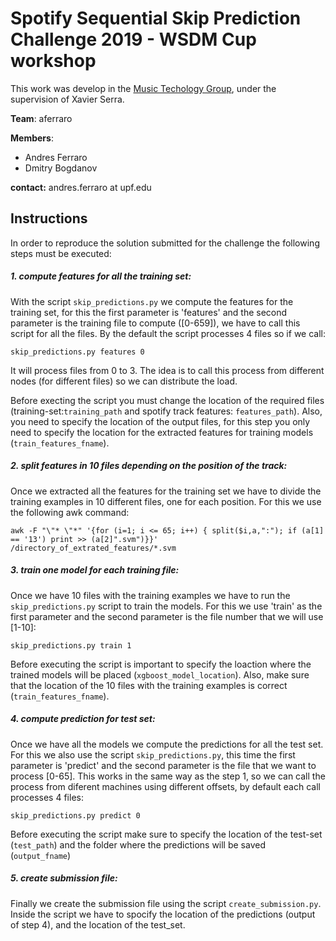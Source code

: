 


# Spotify Sequential Skip Prediction Challenge 2019 - WSDM Cup workshop

This work was develop in the [Music Techology Group](https://www.upf.edu/web/mtg), under the supervision of Xavier Serra.

**Team**: aferraro

**Members**: 

 - Andres Ferraro
 - Dmitry Bogdanov

**contact:** andres.ferraro at upf.edu

Instructions
-----------

In order to reproduce the solution submitted for the challenge the following steps must be executed:

##### 1. compute features for all the training set:

With the script `skip_predictions.py` we compute the features for the training set, for this the first parameter is 'features' and the second parameter is the training file to compute ([0-659]), we have to call this script for all the files. By the default the script processes 4 files so if we call:

```skip_predictions.py features 0```

It will process files from 0 to 3. The idea is to call this process from different nodes (for different files) so we can distribute the load. 

Before execting the script you must change the location of the required files (training-set:`training_path` and spotify track features: `features_path`). Also, you need to specify the location of the output files, for this step you only need to specify the location for the extracted features for training models (`train_features_fname`).

##### 2. split features in 10 files depending on the position of the track:

Once we extracted all the features for the training set we have to divide the training examples in 10 different files, one for each position. For this we use the following awk command:

```
awk -F "\"* \"*" '{for (i=1; i <= 65; i++) { split($i,a,":"); if (a[1] == '13') print >> (a[2]".svm")}}' /directory_of_extrated_features/*.svm
```

##### 3. train one model for each training file:

Once we have 10 files with the training examples we have to run the `skip_predictions.py` script to train the models. For this we use 'train' as the first parameter and the second parameter is the file number that we will use [1-10]:

```skip_predictions.py train 1```

Before executing the script is important to specify the loaction where the trained models will be placed (`xgboost_model_location`). Also, make sure that the location of the 10 files with the training examples is correct (`train_features_fname`).

##### 4. compute prediction for test set:

Once we have all the models we compute the predictions for all the test set. For this we also use the script `skip_predictions.py`, this time the first parameter is 'predict' and the second parameter is the file that we want to process [0-65]. This works in the same way as the step 1, so we can call the process from diferent machines using different offsets, by default each call processes 4 files:

```skip_predictions.py predict 0```

Before executing the script make sure to specify the location of the test-set (`test_path`) and the folder where the predictions will be saved (`output_fname`)

##### 5. create submission file:

Finally we create the submission file using the script `create_submission.py`. Inside the script we have to spocify the location of the predictions (output of step 4), and the location of the test_set.
